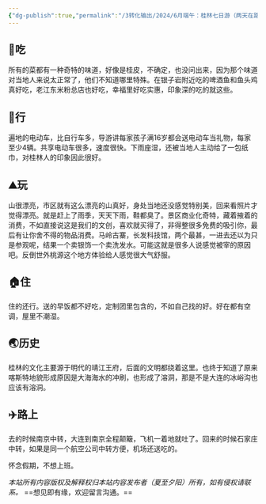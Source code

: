 ```yaml
---
{"dg-publish":true,"permalink":"/3转化输出/2024/6月端午：桂林七日游（两天在路上）/","metatags":"桂林，旅游，老江东米粉，电动车，漂亮的山，靖江王府，假期","tags":["游记"],"noteIcon":"1","created":"2024-06-18T14:55:00","updated":"2025-09-13T16:53"}
---
```



## 🥢吃
所有的菜都有一种奇特的味道，好像是桂皮，不确定，也没问出来，因为那个味道对当地人来说太正常了，他们不知道哪里特殊。在银子岩附近吃的啤酒鱼和鱼头鸡真好吃，老江东米粉总店也好吃，幸福里好吃实惠，印象深的吃的就这些。

## 🛵行
遍地的电动车，比自行车多，导游讲每家孩子满16岁都会送电动车当礼物，每家至少4辆。共享电动车很多，速度很快。下雨座湿，还被当地人主动给了一包纸巾，对桂林人的印象因此很好。

## ⛰️玩
山很漂亮，市区就有这么漂亮的山真好，身处当地还没感觉特别美，回来看照片才觉得漂亮。就是赶上了雨季，天天下雨，鞋都臭了。景区商业化奇特，藏着掖着的消费，不如直接说这是我们的文创，喜欢就买得了，非得整很多免费的吸引你，最后有让你舍不得的物品消费。马岭古寨，长发科技馆，两个最甚，一进去还以为只是参观呢，结果一个卖银饰一个卖洗发水。可能这就是很多人说感觉被宰的原因吧。反倒世外桃源这个地方体验给人感觉很大气舒服。

## 🏠住
住的还行。送的早饭都不好吃，定制团里包含的，不如自己找的好。好在都有空调，屋里不潮湿。

## 🌏历史
桂林的文化主要源于明代的靖江王府，后面的文明都绕着这里。也终于知道了原来喀斯特地貌形成原因是大海海水的冲刷，也形成了溶洞，那是不是大连的冰峪沟也应该有溶洞。

## ✈️路上
去的时候南京中转，大连到南京全程颠簸，飞机一着地就吐了。回来的时候石家庄中转，如果是同一个航空公司中转方便，机场还送吃的。

怀念假期，不想上班。


<div class="transclusion internal-embed is-loaded"><div class="markdown-embed">




*本站所有内容版权及解释权归本站内容发布者（夏至夕阳）所有，如有侵权请联系。*
==想见即有缘，欢迎留言沟通。== 

</div></div>
